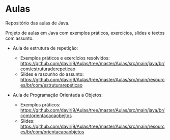 # Aulas
Repositório das aulas de Java.

Projeto de aulas em Java com exemplos práticos, exercícios, slides e textos com assunto.

- Aula de estrutura de repetição:
  - Exemplos práticos e exercícios resolvidos:
      https://github.com/davirj9/Aulas/tree/master/Aulas/src/main/java/br/com/estruturaderepeticao
  - Slides e rascunho do assunto: <br />
      https://github.com/davirj9/Aulas/tree/master/Aulas/src/main/resources/br/com/estruturarepeticao  
      
- Aula de Programação Orientada a Objetos:
  - Exemplos práticos:
      https://github.com/davirj9/Aulas/tree/master/Aulas/src/main/java/br/com/orientacaoaobejtos
  - Slides: <br />
      https://github.com/davirj9/Aulas/tree/master/Aulas/src/main/resources/br/com/orientacaoaobjetos   
